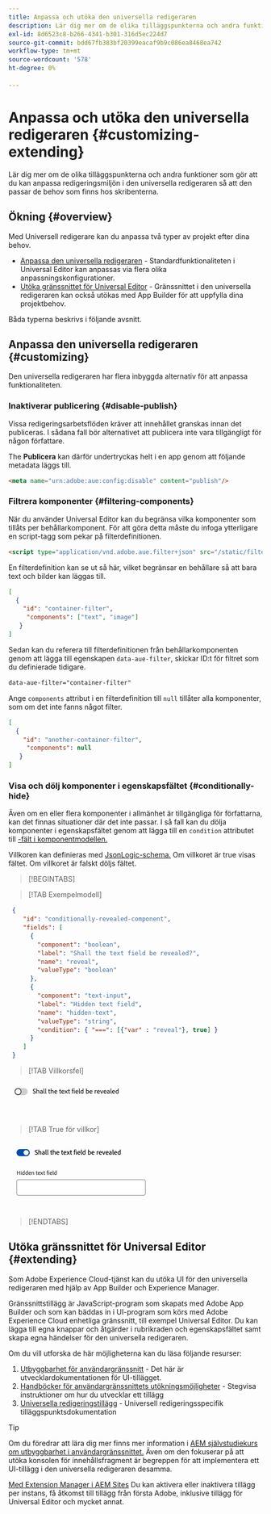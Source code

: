 ```yaml
---
title: Anpassa och utöka den universella redigeraren
description: Lär dig mer om de olika tilläggspunkterna och andra funktioner som gör att du kan anpassa gränssnittet i den universella redigeraren så att det passar de behov som finns hos de som skapar innehållet.
exl-id: 8d6523c8-b266-4341-b301-316d5ec224d7
source-git-commit: bdd67fb383bf20399eacaf9b9c086ea8468ea742
workflow-type: tm+mt
source-wordcount: '578'
ht-degree: 0%

---
```



# Anpassa och utöka den universella redigeraren {#customizing-extending}

Lär dig mer om de olika tilläggspunkterna och andra funktioner som gör att du kan anpassa redigeringsmiljön i den universella redigeraren så att den passar de behov som finns hos skribenterna.

## Ökning {#overview}

Med Universell redigerare kan du anpassa två typer av projekt efter dina behov.

* [Anpassa den universella redigeraren](#customizing) - Standardfunktionaliteten i Universal Editor kan anpassas via flera olika anpassningskonfigurationer.
* [Utöka gränssnittet för Universal Editor](#extending) - Gränssnittet i den universella redigeraren kan också utökas med App Builder för att uppfylla dina projektbehov.

Båda typerna beskrivs i följande avsnitt.

## Anpassa den universella redigeraren {#customizing}

Den universella redigeraren har flera inbyggda alternativ för att anpassa funktionaliteten.

### Inaktiverar publicering {#disable-publish}

Vissa redigeringsarbetsflöden kräver att innehållet granskas innan det publiceras. I sådana fall bör alternativet att publicera inte vara tillgängligt för någon författare.

The **Publicera** kan därför undertryckas helt i en app genom att följande metadata läggs till.

```html
<meta name="urn:adobe:aue:config:disable" content="publish"/>
```

### Filtrera komponenter {#filtering-components}

När du använder Universal Editor kan du begränsa vilka komponenter som tillåts per behållarkomponent. För att göra detta måste du infoga ytterligare en script-tagg som pekar på filterdefinitionen.

```html
<script type="application/vnd.adobe.aue.filter+json" src="/static/filter-definition.json"></script>
```

En filterdefinition kan se ut så här, vilket begränsar en behållare så att bara text och bilder kan läggas till.

```json
[
  {
    "id": "container-filter",
     "components": ["text", "image"]
   }
]
```

Sedan kan du referera till filterdefinitionen från behållarkomponenten genom att lägga till egenskapen `data-aue-filter`, skickar ID:t för filtret som du definierade tidigare.

```html
data-aue-filter="container-filter"
```

Ange `components` attribut i en filterdefinition till `null` tillåter alla komponenter, som om det inte fanns något filter.

```json
[
  {
    "id": "another-container-filter",
     "components": null
   }
]
```

### Visa och dölj komponenter i egenskapsfältet {#conditionally-hide}

Även om en eller flera komponenter i allmänhet är tillgängliga för författarna, kan det finnas situationer där det inte passar. I så fall kan du dölja komponenter i egenskapsfältet genom att lägga till en `condition` attributet till [-fält i komponentmodellen.](/help/implementing/universal-editor/field-types.md#fields)

Villkoren kan definieras med [JsonLogic-schema.](https://jsonlogic.com/) Om villkoret är true visas fältet. Om villkoret är falskt döljs fältet.

>[!BEGINTABS]

>[!TAB Exempelmodell]

```json
 {
    "id": "conditionally-revealed-component",
    "fields": [
      {
        "component": "boolean",
        "label": "Shall the text field be revealed?",
        "name": "reveal",
        "valueType": "boolean"
      },
      {
        "component": "text-input",
        "label": "Hidden text field",
        "name": "hidden-text",
        "valueType": "string",
        "condition": { "===": [{"var" : "reveal"}, true] }
      }
    ]
 }
```

>[!TAB Villkorsfel]

![Dolt textfält](assets/hidden.png)

>[!TAB True för villkor]

![Visat textfält](assets/shown.png)

>[!ENDTABS]

## Utöka gränssnittet för Universal Editor {#extending}

Som Adobe Experience Cloud-tjänst kan du utöka UI för den universella redigeraren med hjälp av App Builder och Experience Manager.

Gränssnittstillägg är JavaScript-program som skapats med Adobe App Builder och som kan bäddas in i UI-program som körs med Adobe Experience Cloud enhetliga gränssnitt, till exempel Universal Editor. Du kan lägga till egna knappar och åtgärder i rubrikraden och egenskapsfältet samt skapa egna händelser för den universella redigeraren.

Om du vill utforska de här möjligheterna kan du läsa följande resurser:

1. [Utbyggbarhet för användargränssnitt](https://developer.adobe.com/uix/docs/) - Det här är utvecklardokumentationen för UI-tillägget.
1. [Handböcker för användargränssnittets utökningsmöjligheter](https://developer.adobe.com/uix/docs/guides/) - Stegvisa instruktioner om hur du utvecklar ett tillägg
1. [Universella redigeringstillägg](https://developer.adobe.com/uix/docs/services/aem-universal-editor/) - Universell redigeringsspecifik tilläggspunktsdokumentation

>[!TIP]
>
>Om du föredrar att lära dig mer finns mer information i [AEM självstudiekurs om utbyggbarhet i användargränssnittet.](https://experienceleague.adobe.com/en/docs/experience-manager-learn/cloud-service/developing/extensibility/ui/overview) Även om den fokuserar på att utöka konsolen för innehållsfragment är begreppen för att implementera ett UI-tillägg i den universella redigeraren desamma.

[Med Extension Manager i AEM Sites](https://developer.adobe.com/uix/docs/extension-manager/) Du kan aktivera eller inaktivera tillägg per instans, få åtkomst till tillägg från första Adobe, inklusive tillägg för Universal Editor och mycket annat.
